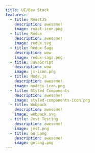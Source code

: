 ```yaml
---
title: UI/Dev Stack
features:
  - title: ReactJS
    description: awesome!
    image: react-icon.png
  - title: Redux
    description: awesome!
    image: redux.svg
  - title: Redux-Saga
    description: wow
    image: redux-saga.png
  - title: JavaScript
    description: wow
    image: js-icon.png
  - title: Node.js
    description: awesome!
    image: nodejs-icon.png
  - title: Styled Components
    description: awesome!
    image: styled-components-icon.png
  - title: Webpack
    description: awesome!
    image: webpack.svg
  - title: Jest Testing
    description: awesome!
    image: jest.png
  - title: Go Lang
    description: awesome!
    image: golang.png
---
```

